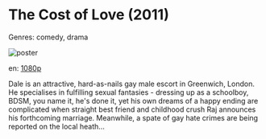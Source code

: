 # The Cost of Love (2011)

Genres: comedy, drama

![poster]()

en:
  [1080p](magnet:?xt=urn:btih:7f9ca2dc8bf89b163bbb98ede3649c1319063500&dn=The+Cost+of+Love+%282011%29+1080p+BrRip+x264+-+YIFY&tr=udp%3A%2F%2Ftracker.openbittorrent.com%3A80%2Fannounce&tr=udp%3A%2F%2Fglotorrents.pw%3A6969%2Fannounce&tr=udp%3A%2F%2Ftracker.openbittorrent.com%3A80%2Fannounce&tr=udp%3A%2F%2Ftracker.opentrackr.org%3A1337%2Fannounce&tr=udp%3A%2F%2Fzer0day.to%3A1337%2Fannounce&tr=udp%3A%2F%2Ftracker.coppersurfer.tk%3A6969%2Fannounce)
  


Dale is an attractive, hard-as-nails gay male escort in Greenwich, London. He specialises in fulfilling sexual fantasies - dressing up as a schoolboy, BDSM, you name it, he's done it, yet his own dreams of a happy ending are complicated when straight best friend and childhood crush Raj announces his forthcoming marriage. Meanwhile, a spate of gay hate crimes are being reported on the local heath...
